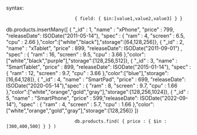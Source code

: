 syntax: 

                              { field: { $in:[value1,value2,value3] } }


db.products.insertMany([
    { "_id" : 1, "name" : "xPhone", "price" : 799, "releaseDate": ISODate("2011-05-14"), "spec" : { "ram" : 4, "screen" : 6.5, "cpu" : 2.66 },"color":["white","black"],"storage":[64,128,256]},
    { "_id" : 2, "name" : "xTablet", "price" : 899, "releaseDate": ISODate("2011-09-01") , "spec" : { "ram" : 16, "screen" : 9.5, "cpu" : 3.66 },"color":["white","black","purple"],"storage":[128,256,512]},
    { "_id" : 3, "name" : "SmartTablet", "price" : 899, "releaseDate": ISODate("2015-01-14"), "spec" : { "ram" : 12, "screen" : 9.7, "cpu" : 3.66 },"color":["blue"],"storage":[16,64,128]},
    { "_id" : 4, "name" : "SmartPad", "price" : 699, "releaseDate": ISODate("2020-05-14"),"spec" : { "ram" : 8, "screen" : 9.7, "cpu" : 1.66 },"color":["white","orange","gold","gray"],"storage":[128,256,1024]},
    { "_id" : 5, "name" : "SmartPhone", "price" : 599,"releaseDate": ISODate("2022-09-14"), "spec" : { "ram" : 4, "screen" : 5.7, "cpu" : 1.66 },"color":["white","orange","gold","gray"],"storage":[128,256]}
 ])

                              db.products.find( { price : { $in : [300,400,500] } } )                                    